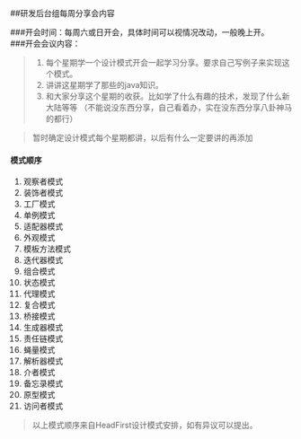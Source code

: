##研发后台组每周分享会内容  

###开会时间：每周六或日开会，具体时间可以视情况改动，一般晚上开。  
###开会会议内容：
 > 1.  每个星期学一个设计模式开会一起学习分享。要求自己写例子来实现这个模式。  
 > 2.  讲讲这星期学了那些的java知识。  
 > 3.  和大家分享这个星期的收获。比如学了什么有趣的技术，发现了什么新大陆等等
 >（不能说没东西分享，自己看着办，实在没东西分享八卦神马的都行）  
 
 >暂时确定设计模式每个星期都讲，以后有什么一定要讲的再添加  
  
 #### 模式顺序  
1. 观察者模式  
2. 装饰者模式  
3. 工厂模式  
4. 单例模式  
5. 适配器模式  
6. 外观模式  
7. 模板方法模式  
8. 迭代器模式  
9. 组合模式  
10. 状态模式  
11. 代理模式  
12. 复合模式  
13. 桥接模式  
14. 生成器模式  
15. 责任链模式  
16. 蝇量模式  
17. 解析器模式  
18. 介者模式  
19. 备忘录模式  
20. 原型模式  
21. 访问者模式    

> 以上模式顺序来自HeadFirst设计模式安排，如有异议可以提出。

 

